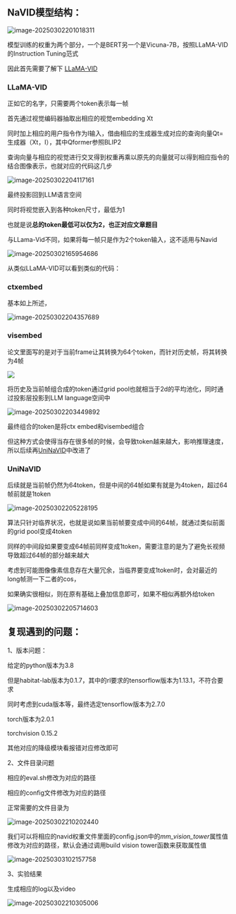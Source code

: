 ## NaVID模型结构：

![image-20250302201018311](C:\Users\92809\AppData\Roaming\Typora\typora-user-images\image-20250302201018311.png)

模型训练的权重为两个部分，一个是BERT另一个是Vicuna-7B，按照LLaMA-VID的Instruction Tuning范式

因此首先需要了解下 [LLaMA-VID](#section3)

### LLaMA-VID<a id="section3"></a>

正如它的名字，只需要两个token表示每一帧

首先通过视觉编码器抽取出相应的视觉embedding Xt

同时加上相应的用户指令作为I输入，借由相应的生成器生成对应的查询向量Qt=生成器（Xt，I），其中Qformer参照BLIP2

查询向量与相应的视觉进行交叉得到权重再乘以原先的向量就可以得到相应指令的结合图像表示，也就对应的代码这几步

![image-20250302204117161](C:\Users\92809\AppData\Roaming\Typora\typora-user-images\image-20250302204117161.png)

最终投影回到LLM语言空间

同时将视觉嵌入到各种token尺寸，最低为1

也就是说**总的token最低可以仅为2，也正对应文章题目**

与LLama-Vid不同，如果将每一帧只是作为2个token输入，这不适用与Navid

![image-20250302165954686](C:\Users\92809\AppData\Roaming\Typora\typora-user-images\image-20250302165954686.png)

从类似LLaMA-VID可以看到类似的代码：

### ctxembed

基本如上所述，

![image-20250302204357689](C:\Users\92809\AppData\Roaming\Typora\typora-user-images\image-20250302204357689.png)

### visembed

论文里面写的是对于当前frame让其转换为64个token，而针对历史帧，将其转换为4帧

![](C:\Users\92809\AppData\Roaming\Typora\typora-user-images\image-20250302202804556.png)

将历史及当前帧组合成的token通过grid pool也就相当于2d的平均池化，同时通过投影层投影到LLM language空间中

![image-20250302203449892](C:\Users\92809\AppData\Roaming\Typora\typora-user-images\image-20250302203449892.png)

最终组合的token是将ctx embed和visembed组合

但这种方式会使得当存在很多帧的时候，会导致token越来越大，影响推理速度，所以后续再[UniNaVID](#section4)中改进了

### UniNaVID<a id="section4"></a>

后续就是当前帧仍然为64token，但是中间的64帧如果有就是为4token，超过64帧前就是1token

![image-20250302205228195](C:\Users\92809\AppData\Roaming\Typora\typora-user-images\image-20250302205228195.png)

算法只针对临界状况，也就是说如果当前帧要变成中间的64帧，就通过类似前面的grid pool变成4token

同样的中间段如果要变成64帧前同样变成1token，需要注意的是为了避免长视频导致超过64帧的部分越来越大

考虑到可能图像像素信息存在大量冗余，当临界要变成1token时，会对最近的long帧测一下二者的cos，

如果确实很相似，则在原有基础上叠加信息即可，如果不相似再额外给token

![image-20250302205714603](C:\Users\92809\AppData\Roaming\Typora\typora-user-images\image-20250302205714603.png)

## 复现遇到的问题：

1、版本问题：

给定的python版本为3.8

但是habitat-lab版本为0.1.7，其中的rl要求的tensorflow版本为1.13.1，不符合要求

同时考虑到cuda版本等，最终选定tensorflow版本为2.7.0

torch版本为2.0.1

torchvision 0.15.2

其他对应的降级模块看报错对应修改即可

2、文件目录问题

相应的eval.sh修改为对应的路径

相应的config文件修改为对应的路径

正常需要的文件目录为

![image-20250302210202440](C:\Users\92809\AppData\Roaming\Typora\typora-user-images\image-20250302210202440.png)

我们可以将相应的navid权重文件里面的config.json中的*mm_vision_tower*属性值修改为对应的路径，默认会通过调用build vision tower函数来获取属性值

![image-20250303102157758](C:\Users\92809\AppData\Roaming\Typora\typora-user-images\image-20250303102157758.png)

3、实验结果

生成相应的log以及video

![image-20250302210305006](C:\Users\92809\AppData\Roaming\Typora\typora-user-images\image-20250302210305006.png)
